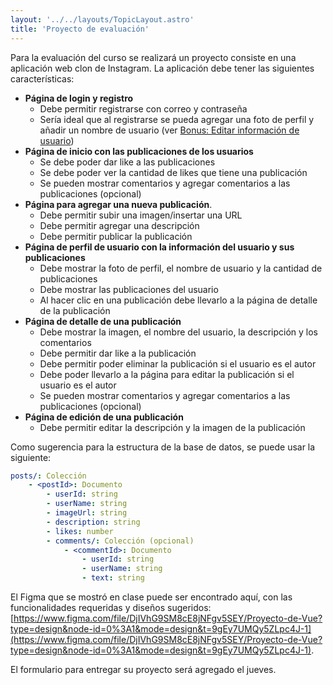 ```yaml
---
layout: '../../layouts/TopicLayout.astro'
title: 'Proyecto de evaluación'
---
```


Para la evaluación del curso se realizará un proyecto consiste en una aplicación web clon de Instagram. La aplicación debe tener las siguientes características:

- **Página de login y registro**
  - Debe permitir registrarse con correo y contraseña
  - Sería ideal que al registrarse se pueda agregar una foto de perfil y añadir un nombre de usuario (ver [Bonus: Editar información de usuario](/content/1_6))
- **Página de inicio con las publicaciones de los usuarios**
  - Se debe poder dar like a las publicaciones
  - Se debe poder ver la cantidad de likes que tiene una publicación
  - Se pueden mostrar comentarios y agregar comentarios a las publicaciones (opcional)
- **Página para agregar una nueva publicación**.
  - Debe permitir subir una imagen/insertar una URL
  - Debe permitir agregar una descripción
  - Debe permitir publicar la publicación
- **Página de perfil de usuario con la información del usuario y sus publicaciones**
  - Debe mostrar la foto de perfil, el nombre de usuario y la cantidad de publicaciones
  - Debe mostrar las publicaciones del usuario
  - Al hacer clic en una publicación debe llevarlo a la página de detalle de la publicación
- **Página de detalle de una publicación**
  - Debe mostrar la imagen, el nombre del usuario, la descripción y los comentarios
  - Debe permitir dar like a la publicación
  - Debe permitir poder eliminar la publicación si el usuario es el autor
  - Debe poder llevarlo a la página para editar la publicación si el usuario es el autor
  - Se pueden mostrar comentarios y agregar comentarios a las publicaciones (opcional)
- **Página de edición de una publicación**
  - Debe permitir editar la descripción y la imagen de la publicación
   
Como sugerencia para la estructura de la base de datos, se puede usar la siguiente:

```yaml
posts/: Colección
    - <postId>: Documento
        - userId: string
        - userName: string
        - imageUrl: string
        - description: string
        - likes: number
        - comments/: Colección (opcional)
            - <commentId>: Documento
                - userId: string
                - userName: string
                - text: string
```

El Figma que se mostró en clase puede ser encontrado aquí, con las funcionalidades requeridas y diseños sugeridos: [https://www.figma.com/file/DjIVhG9SM8cE8jNFgv5SEY/Proyecto-de-Vue?type=design&node-id=0%3A1&mode=design&t=9gEy7UMQy5ZLpc4J-1](https://www.figma.com/file/DjIVhG9SM8cE8jNFgv5SEY/Proyecto-de-Vue?type=design&node-id=0%3A1&mode=design&t=9gEy7UMQy5ZLpc4J-1).

El formulario para entregar su proyecto será agregado el jueves.
